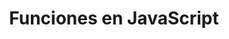---
layout: post
title: Funciones en JavaScript
description: Funciones en JavaScript
comments: true
tags: javascript
category: programacion
image: funciones-javascript.jpg
---